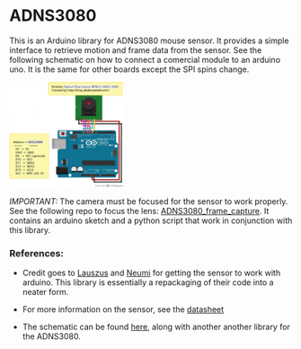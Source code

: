 # ADNS3080
This is an Arduino library for ADNS3080 mouse sensor. It provides a simple interface to retrieve motion and frame data from the sensor. See the following schematic on how to connect a comercial module to an arduino uno. It is the same for other boards except the SPI spins change. 

<img src = "extras/ADNS3080_arduino_wiring.jpg" width = "40%" height = "40%"> 

_IMPORTANT:_ The camera must be focused for the sensor to work properly. See the following repo to focus the lens: [ADNS3080_frame_capture](https://github.com/RCmags/ADNS3080_frame_capture). It contains an arduino sketch and a python script that work in conjunction with this library.  

### References:
- Credit goes to [Lauszus](https://github.com/Lauszus/ADNS3080) and [Neumi](https://github.com/Neumi/OpticalFlowA3080ArduinoProcessing) for getting the sensor to work with arduino. This library is essentially a repackaging of their code into a neater form.  

- For more information on the sensor, see the [datasheet](https://people.ece.cornell.edu/land/courses/ece4760/FinalProjects/s2009/ncr6_wjw27/ncr6_wjw27/docs/adns_3080.pdf)  

- The schematic can be found [here](http://forum.arduino.ir/8/21/391.html), along with another another library for the ADNS3080.  
